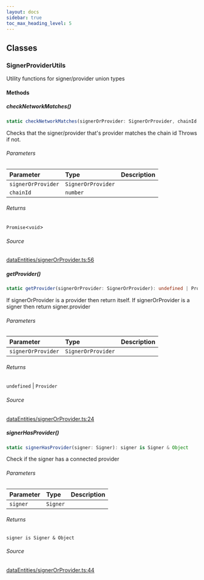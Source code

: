 ```yaml
---
layout: docs
sidebar: true
toc_max_heading_level: 5
---
```


## Classes

### SignerProviderUtils

Utility functions for signer/provider union types

#### Methods

##### checkNetworkMatches()

```ts
static checkNetworkMatches(signerOrProvider: SignerOrProvider, chainId: number): Promise<void>
```

Checks that the signer/provider that's provider matches the chain id
Throws if not.

###### Parameters

| Parameter          | Type               | Description |
| :----------------- | :----------------- | :---------- |
| `signerOrProvider` | `SignerOrProvider` |             |
| `chainId`          | `number`           |             |

###### Returns

`Promise`\<`void`\>

###### Source

[dataEntities/signerOrProvider.ts:56](https://github.com/OffchainLabs/arbitrum-sdk/blob/b8d7b712331a78aa8e789c06496a2586170ad5d3/src/lib/dataEntities/signerOrProvider.ts#L56)

##### getProvider()

```ts
static getProvider(signerOrProvider: SignerOrProvider): undefined | Provider
```

If signerOrProvider is a provider then return itself.
If signerOrProvider is a signer then return signer.provider

###### Parameters

| Parameter          | Type               | Description |
| :----------------- | :----------------- | :---------- |
| `signerOrProvider` | `SignerOrProvider` |             |

###### Returns

`undefined` \| `Provider`

###### Source

[dataEntities/signerOrProvider.ts:24](https://github.com/OffchainLabs/arbitrum-sdk/blob/b8d7b712331a78aa8e789c06496a2586170ad5d3/src/lib/dataEntities/signerOrProvider.ts#L24)

##### signerHasProvider()

```ts
static signerHasProvider(signer: Signer): signer is Signer & Object
```

Check if the signer has a connected provider

###### Parameters

| Parameter | Type     | Description |
| :-------- | :------- | :---------- |
| `signer`  | `Signer` |             |

###### Returns

`signer is Signer & Object`

###### Source

[dataEntities/signerOrProvider.ts:44](https://github.com/OffchainLabs/arbitrum-sdk/blob/b8d7b712331a78aa8e789c06496a2586170ad5d3/src/lib/dataEntities/signerOrProvider.ts#L44)
